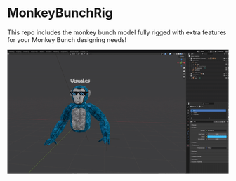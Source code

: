 # MonkeyBunchRig
This repo includes the monkey bunch model fully rigged with extra features for your Monkey Bunch designing needs!

![How to move parts](https://github.com/VisualarCoder/MonkeyBunchRig/blob/main/how_to_move_parts.gif?raw=true)
